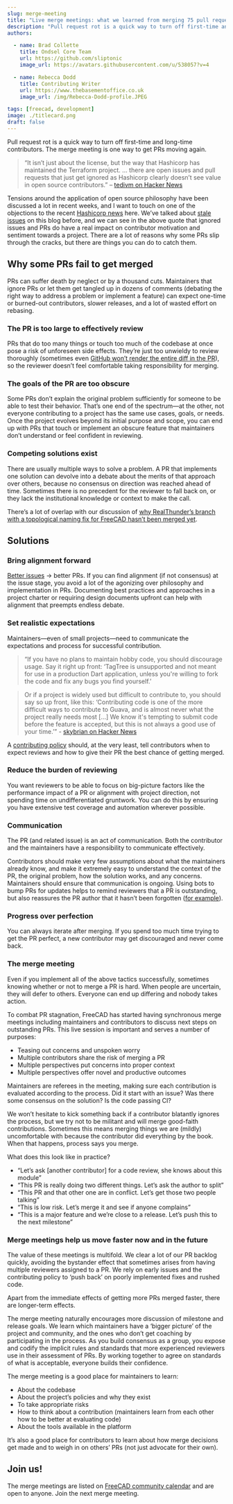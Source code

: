 ```yaml
---
slug: merge-meeting
title: "Live merge meetings: what we learned from merging 75 pull requests in 30 days"
description: "Pull request rot is a quick way to turn off first-time and long-time contributors. The merge meeting is one way to get PRs moving again."
authors:

  - name: Brad Collette
    title: Ondsel Core Team
    url: https://github.com/sliptonic
    image_url: https://avatars.githubusercontent.com/u/538057?v=4

  - name: Rebecca Dodd
    title: Contributing Writer
    url: https://www.thebasementoffice.co.uk
    image_url: /img/Rebecca-Dodd-profile.JPEG

tags: [freecad, development]
image: ./titlecard.png
draft: false
---
```


Pull request rot is a quick way to turn off first-time and long-time contributors. The merge meeting is one way to get PRs moving again.

<!-- truncate -->

> “It isn’t just about the license, but the way that Hashicorp has maintained the Terraform project. … there are open issues and pull requests that just get ignored as Hashicorp clearly doesn’t see value in open source contributors.” – [tedivm on Hacker News](https://news.ycombinator.com/item?id=37135553)

Tensions around the application of open source philosophy have been discussed a lot in recent weeks, and I want to touch on one of the objections to the recent [Hashicorp news](https://news.ycombinator.com/item?id=37081306) here. We’ve talked about [stale issues](https://ondsel.com/blog/better-github-issues) on this blog before, and we can see in the above quote that ignored issues and PRs do have a real impact on contributor motivation and sentiment towards a project. There are a lot of reasons why some PRs slip through the cracks, but there are things you can do to catch them.

## Why some PRs fail to get merged

PRs can suffer death by neglect or by a thousand cuts. Maintainers that ignore PRs or let them get tangled up in dozens of comments (debating the right way to address a problem or implement a feature) can expect one-time or burned-out contributors, slower releases, and a lot of wasted effort on rebasing.

### The PR is too large to effectively review

PRs that do too many things or touch too much of the codebase at once pose a risk of unforeseen side effects. They’re just too unwieldy to review thoroughly (sometimes even [GitHub won’t render the entire diff in the PR](https://docs.github.com/en/repositories/creating-and-managing-repositories/about-repositories#diff-limits)), so the reviewer doesn’t feel comfortable taking responsibility for merging.

### The goals of the PR are too obscure

Some PRs don’t explain the original problem sufficiently for someone to be able to test their behavior. That’s one end of the spectrum—at the other, not everyone contributing to a project has the same use cases, goals, or needs. Once the project evolves beyond its initial purpose and scope, you can end up with PRs that touch or implement an obscure feature that maintainers don’t understand or feel confident in reviewing.

### Competing solutions exist

There are usually multiple ways to solve a problem. A PR that implements one solution can devolve into a debate about the merits of that approach over others, because no consensus on direction was reached ahead of time. Sometimes there is no precedent for the reviewer to fall back on, or they lack the institutional knowledge or context to make the call.

There’s a lot of overlap with our discussion of [why RealThunder’s branch with a topological naming fix for FreeCAD hasn’t been merged yet](https://ondsel.com/blog/freecad-topological-naming/).

## Solutions

### Bring alignment forward

[Better issues](https://ondsel.com/blog/better-github-issues) → better PRs. If you can find alignment (if not consensus) at the issue stage, you avoid a lot of the agonizing over philosophy and implementation in PRs. Documenting best practices and approaches in a project charter or requiring design documents upfront can help with alignment that preempts endless debate.

### Set realistic expectations

Maintainers—even of small projects—need to communicate the expectations and process for successful contribution.

> “If you have no plans to maintain hobby code, you should discourage usage. Say it right up front:
‘TagTree is unsupported and not meant for use in a production Dart application, unless you're willing to fork the code and fix any bugs you find yourself.’

> Or if a project is widely used but difficult to contribute to, you should say so up front, like this:
‘Contributing code is one of the more difficult ways to contribute to Guava, and is almost never what the project really needs most [...] We know it's tempting to submit code before the feature is accepted, but this is not always a good use of your time.’” - [skybrian on Hacker News](https://news.ycombinator.com/item?id=8713694)

A [contributing policy](https://github.com/FreeCAD/FreeCAD/blob/master/CONTRIBUTING.md) should, at the very least, tell contributors when to expect reviews and how to give their PR the best chance of getting merged.

### Reduce the burden of reviewing

You want reviewers to be able to focus on big-picture factors like the performance impact of a PR or alignment with project direction, not spending time on undifferentiated gruntwork. You can do this by ensuring you have extensive test coverage and automation wherever possible.

### Communication

The PR (and related issue) is an act of communication. Both the contributor and the maintainers have a responsibility to communicate effectively.

Contributors should make very few assumptions about what the maintainers already know, and make it extremely easy to understand the context of the PR, the original problem, how the solution works, and any concerns.
Maintainers should ensure that communication is ongoing. Using bots to bump PRs for updates helps to remind reviewers that a PR is outstanding, but also reassures the PR author that it hasn’t been forgotten ([for example](https://github.com/GoogleCloudPlatform/magic-modules/pull/8671#issuecomment-1681197585)).

### Progress over perfection

You can always iterate after merging. If you spend too much time trying to get the PR perfect, a new contributor may get discouraged and never come back.

### The merge meeting

Even if you implement all of the above tactics successfully, sometimes knowing whether or not to merge a PR is hard. When people are uncertain, they will defer to others. Everyone can end up differing and nobody takes action.

To combat PR stagnation, FreeCAD has started having synchronous merge meetings including maintainers and contributors to discuss next steps on outstanding PRs. This live session is important and serves a number of purposes:

- Teasing out concerns and unspoken worry
- Multiple contributors share the risk of merging a PR
- Multiple perspectives put concerns into proper context
- Multiple perspectives offer novel and productive outcomes

Maintainers are referees in the meeting, making sure each contribution is evaluated according to the process. Did it start with an issue? Was there some consensus on the solution? Is the code passing CI?

We won’t hesitate to kick something back if a contributor blatantly ignores the process, but we try not to be militant and will merge good-faith contributions. Sometimes this means merging things we are (mildly) uncomfortable with because the contributor did everything by the book. When that happens, process says you merge.

What does this look like in practice?

- “Let’s ask [another contributor] for a code review, she knows about this module”
- “This PR is really doing two different things. Let’s ask the author to split”
- “This PR and that other one are in conflict. Let’s get those two people talking”
- “This is low risk. Let’s merge it and see if anyone complains”
- “This is a major feature and we’re close to a release. Let’s push this to the next milestone”

### Merge meetings help us move faster now and in the future

The value of these meetings is multifold. We clear a lot of our PR backlog quickly, avoiding the bystander effect that sometimes arises from having multiple reviewers assigned to a PR. We rely on early issues and the contributing policy to ‘push back’ on poorly implemented fixes and rushed code.

Apart from the immediate effects of getting more PRs merged faster, there are longer-term effects.

The merge meeting naturally encourages more discussion of milestone and release goals. We learn which maintainers have a ‘bigger picture’ of the project and community, and the ones who don’t get coaching by participating in the process. As you build consensus as a group, you expose and codify the implicit rules and standards that more experienced reviewers use in their assessment of PRs. By working together to agree on standards of what is acceptable, everyone builds their confidence.

The merge meeting is a good place for maintainers to learn:
- About the codebase
- About the project’s policies and why they exist
- To take appropriate risks
- How to think about a contribution (maintainers learn from each other how to be better at evaluating code)
- About the tools available in the platform

It’s also a good place for contributors to learn about how merge decisions get made and to weigh in on others’ PRs (not just advocate for their own).

## Join us!

The merge meetings are listed on [FreeCAD community calendar](https://www.freecad.org/events.php) and are open to anyone.
Join the next merge meeting.
